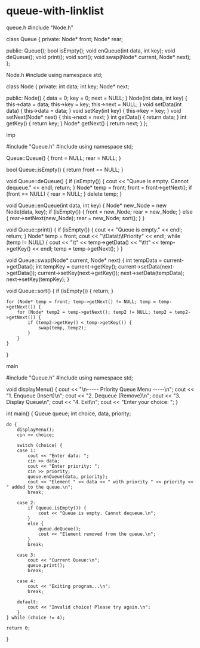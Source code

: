 # queue-with-linklist

queue.h
#include "Node.h"

class Queue {
private:
    Node* front;
    Node* rear;

public:
    Queue();
    bool isEmpty();
    void enQueue(int data, int key);
    void deQueue();
    void print();
    void sort();
    void swap(Node* current, Node* next);
};

Node.h
#include <iostream>
using namespace std;

class Node {
private:
    int data;
    int key;
    Node* next;

public:
    Node() {
        data = 0;
        key = 0;
        next = NULL;
    }
    Node(int data, int key) {
        this->data = data;
        this->key = key;
        this->next = NULL;
    }
    void setData(int data) {
        this->data = data;
    }
    void setKey(int key) {
        this->key = key;
    }
    void setNext(Node* next) {
        this->next = next;
    }
    int getData() {
        return data;
    }
    int getKey() {
        return key;
    }
    Node* getNext() {
        return next;
    }
};

imp

#include "Queue.h"
#include <iostream>
using namespace std;

Queue::Queue() {
    front = NULL;
    rear = NULL;
}

bool Queue::isEmpty() {
    return front == NULL;
}

void Queue::deQueue() {
    if (isEmpty()) {
        cout << "Queue is empty. Cannot dequeue." << endl;
        return;
    }
    Node* temp = front;
    front = front->getNext();
    if (front == NULL) {
        rear = NULL;
    }
    delete temp;
}

void Queue::enQueue(int data, int key) {
    Node* new_Node = new Node(data, key);
    if (isEmpty()) {
        front = new_Node;
        rear = new_Node;
    }
    else {
        rear->setNext(new_Node);
        rear = new_Node;
        sort();
    }
}

void Queue::print() {
    if (isEmpty()) {
        cout << "Queue is empty." << endl;
        return;
    }
    Node* temp = front;
    cout << "\tData\t\tPriority" << endl;
    while (temp != NULL) {
        cout << "\t" << temp->getData() << "\t\t" << temp->getKey() << endl;
        temp = temp->getNext();
    }
}

void Queue::swap(Node* current, Node* next) {
    int tempData = current->getData();
    int tempKey = current->getKey();
    current->setData(next->getData());
    current->setKey(next->getKey());
    next->setData(tempData);
    next->setKey(tempKey);
}

void Queue::sort() {
    if (isEmpty()) {
        return;
    }

    for (Node* temp = front; temp->getNext() != NULL; temp = temp->getNext()) {
        for (Node* temp2 = temp->getNext(); temp2 != NULL; temp2 = temp2->getNext()) {
            if (temp2->getKey() < temp->getKey()) {
                swap(temp, temp2);
            }
        }
    }
}

main

#include "Queue.h"
#include <iostream>
using namespace std;

void displayMenu() {
    cout << "\n----- Priority Queue Menu -----\n";
    cout << "1. Enqueue (Insert)\n";
    cout << "2. Dequeue (Remove)\n";
    cout << "3. Display Queue\n";
    cout << "4. Exit\n";
    cout << "Enter your choice: ";
}

int main() {
    Queue queue;
    int choice, data, priority;

    do {
        displayMenu();
        cin >> choice;

        switch (choice) {
        case 1:
            cout << "Enter data: ";
            cin >> data;
            cout << "Enter priority: ";
            cin >> priority;
            queue.enQueue(data, priority);
            cout << "Element " << data << " with priority " << priority << " added to the queue.\n";
            break;

        case 2:
            if (queue.isEmpty()) {
                cout << "Queue is empty. Cannot dequeue.\n";
            }
            else {
                queue.deQueue();
                cout << "Element removed from the queue.\n";
            }
            break;

        case 3:
            cout << "Current Queue:\n";
            queue.print();
            break;

        case 4:
            cout << "Exiting program...\n";
            break;

        default:
            cout << "Invalid choice! Please try again.\n";
        }
    } while (choice != 4);

    return 0;
}

